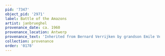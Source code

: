 ```yaml
---
pid: '7347'
object_pid: '2971'
label: Battle of the Amazons
artist: janbrueghel
provenance_date: ca. 1960
provenance_location: Antwerp
provenance_text: 'Inherited from Bernard Verrijken by grandson Emile Verrijken, Esq. '
collection: provenance
order: '0178'
---
```

